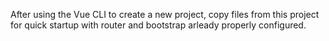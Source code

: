 After using the Vue CLI to create a new project, copy files from this project for quick startup with router and bootstrap arleady properly configured.
